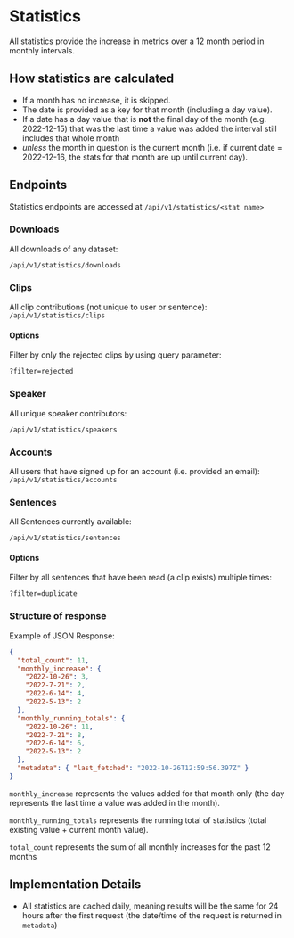 # Statistics

All statistics provide the increase in metrics over a 12 month period in monthly intervals.

## How statistics are calculated

- If a month has no increase, it is skipped.
- The date is provided as a key for that month (including a day value).
- If a date has a day value that is **not** the final day of the month (e.g. 2022-12-15) that was the last time a value was added the interval still includes that whole month
- _unless_ the month in question is the current month (i.e. if current date = 2022-12-16, the stats for that month are up until current day).

## Endpoints

Statistics endpoints are accessed at `/api/v1/statistics/<stat name>`

### Downloads

All downloads of any dataset:

`/api/v1/statistics/downloads`

### Clips

All clip contributions (not unique to user or sentence):
`/api/v1/statistics/clips`

#### Options

Filter by only the rejected clips by using query parameter:

`?filter=rejected`

### Speaker

All unique speaker contributors:

`/api/v1/statistics/speakers`

### Accounts

All users that have signed up for an account (i.e. provided an email):
`/api/v1/statistics/accounts`

### Sentences

All Sentences currently available:

`/api/v1/statistics/sentences`

#### Options

Filter by all sentences that have been read (a clip exists) multiple times:

`?filter=duplicate`

### Structure of response

Example of JSON Response:

```json
{
  "total_count": 11,
  "monthly_increase": {
    "2022-10-26": 3,
    "2022-7-21": 2,
    "2022-6-14": 4,
    "2022-5-13": 2
  },
  "monthly_running_totals": {
    "2022-10-26": 11,
    "2022-7-21": 8,
    "2022-6-14": 6,
    "2022-5-13": 2
  },
  "metadata": { "last_fetched": "2022-10-26T12:59:56.397Z" }
}
```

`monthly_increase` represents the values added for that month only (the day represents the last time a value was added in the month).

`monthly_running_totals` represents the running total of statistics (total existing value + current month value).

`total_count` represents the sum of all monthly increases for the past 12 months

## Implementation Details

- All statistics are cached daily, meaning results will be the same for 24 hours after the first request (the date/time of the request is returned in `metadata`)
